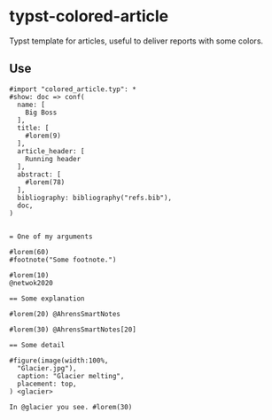 # typst-colored-article
Typst template for articles, useful to deliver reports with some colors.

## Use

```typst
#import "colored_article.typ": *
#show: doc => conf(
  name: [
    Big Boss
  ],
  title: [
    #lorem(9)
  ],
  article_header: [
    Running header
  ],
  abstract: [
    #lorem(78)
  ],
  bibliography: bibliography("refs.bib"),
  doc,
)


= One of my arguments

#lorem(60)
#footnote("Some footnote.")

#lorem(10)
@netwok2020

== Some explanation

#lorem(20) @AhrensSmartNotes

#lorem(30) @AhrensSmartNotes[20]

== Some detail

#figure(image(width:100%, 
  "Glacier.jpg"),
  caption: "Glacier melting",
  placement: top,
) <glacier>

In @glacier you see. #lorem(30)
```
